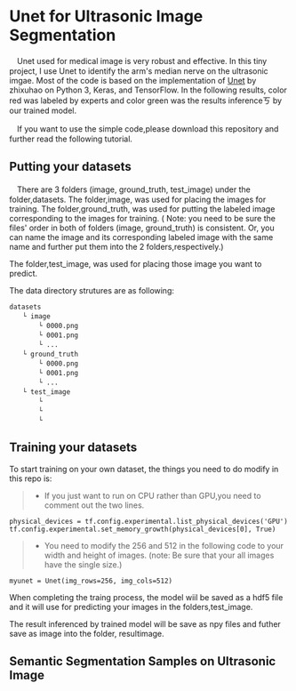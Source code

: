 # Unet for Ultrasonic Image Segmentation
　Unet used for medical image is very robust and effective. In this tiny project, I use Unet to identify the arm's median nerve on the ultrasonic imgae.  Most of the code is based on the implementation of [Unet](https://github.com/zhixuhao/unet) by zhixuhao
 on Python 3, Keras, and TensorFlow. In the following results, color red was labeled by experts and color green was the results inferenceㄎ by our trained model.




　If you want to use the simple code,please download this repository and further read the following tutorial.



## Putting your datasets
　There are 3 folders (image, ground_truth, test_image) under the folder,datasets. The folder,image, was used for placing the images for training.  The folder,ground_truth, was used for putting the labeled image corresponding to the images for training. ( Note: you need to be sure the files' order in both of folders (image, ground_truth) is consistent. Or, you can name the image and its corresponding labeled image with the same name and further put them into the 2 folders,respectively.)

The folder,test_image, was used for placing those image you want to predict.


The data directory strutures are as following:

    datasets  
    　　└ image
       　　 └ 0000.png
       　　 └ 0001.png
       　　 └ ...
    　　└ ground_truth
        　　└ 0000.png
      　　  └ 0001.png
       　　 └ ...
    　　└ test_image
        　　└ 
        　　└ 
       　　 └ 



## Training your datasets
To start training on your own dataset, the things you need to do modify in this repo is:

>* If you just want to run on CPU rather than GPU,you need to comment out the two lines.

    physical_devices = tf.config.experimental.list_physical_devices('GPU')
    tf.config.experimental.set_memory_growth(physical_devices[0], True)


> * You need to modify the 256 and 512 in the following code to your width and height of images.
   (note: Be sure that your all images have the single size.)

    myunet = Unet(img_rows=256, img_cols=512)


When completing the traing process, the model wiil be saved as a hdf5 file and it will use for predicting your images in the folders,test_image.

The result inferenced by trained model will be save as npy files and futher save as image into the folder, resultimage.

## Semantic Segmentation Samples on Ultrasonic Image
